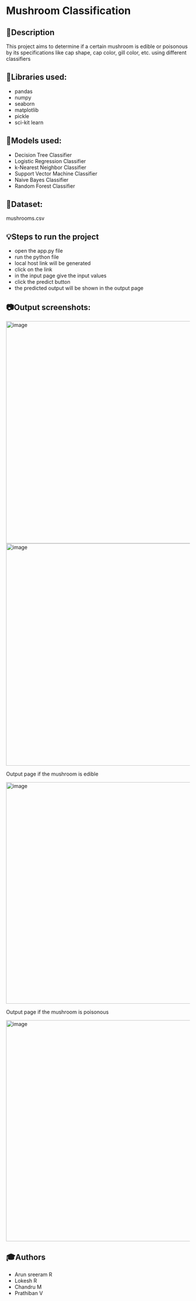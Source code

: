 
# Mushroom Classification

## 📝Description

This project aims to determine if a certain mushroom is edible or poisonous by its specifications like cap shape, cap color, gill color, etc. using different classifiers

## 🚀Libraries used:
* pandas 
* numpy
* seaborn
* matplotlib
* pickle
* sci-kit learn

## 🎯Models used:
* Decision Tree Classifier
* Logistic Regression Classifier
* k-Nearest Neighbor Classifier
* Support Vector Machine Classifier
* Naive Bayes Classifier
* Random Forest Classifier

## 📜Dataset:
mushrooms.csv

## 💡Steps to run the project
* open the app.py file
* run the python file
* local host link will be generated
* click on the link
* in the input page give the input values
* click the predict button
* the predicted output will be shown in the output page

## 📷Output screenshots:
<img width="608" alt="image" src="https://user-images.githubusercontent.com/87647108/218822985-e9633759-9de5-47e4-9e2c-cb69288a9488.png">
<img width="608" alt="image" src="https://user-images.githubusercontent.com/87647108/218823098-c130cebc-c2df-4db0-9966-db3c1267ddfd.png">

Output page if the mushroom is edible

<img width="606" alt="image" src="https://user-images.githubusercontent.com/87647108/218823234-a0108ce6-7a87-4f2e-882b-71606a882d9d.png">

Output page if the mushroom is poisonous

<img width="605" alt="image" src="https://user-images.githubusercontent.com/87647108/218823395-7a9c0934-73f2-470c-ac05-ef3b74e948bc.png">


## 🎓Authors
* Arun sreeram R
* Lokesh R
* Chandru M
* Prathiban V


